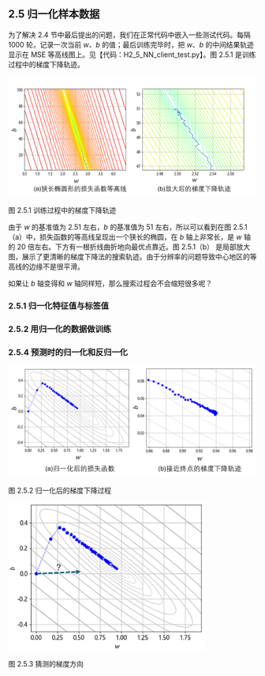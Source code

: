 
## 2.5 归一化样本数据

为了解决 2.4 节中最后提出的问题，我们在正常代码中嵌入一些测试代码。每隔 1000 轮，记录一次当前 $w、b$ 的值；最后训练完毕时，把 $w、b$ 的中间结果轨迹显示在 MSE 等高线图上。见【代码：H2_5_NN_client_test.py】。图 2.5.1 是训练过程中的梯度下降轨迹。

<img src="./img/mse3.png" width=600/>

图 2.5.1 训练过程中的梯度下降轨迹

由于 $w$ 的基准值为 2.51 左右，$b$ 的基准值为 51 左右，所以可以看到在图 2.5.1（a）中，损失函数的等高线呈现出一个狭长的椭圆，在 $b$ 轴上非常长，是 $w$ 轴的 20 倍左右。下方有一根折线曲折地向最优点靠近。图 2.5.1（b） 是局部放大图，展示了更清晰的梯度下降法的搜索轨迹。由于分辨率的问题导致中心地区的等高线的边缘不是很平滑。

如果让 $b$ 轴变得和 $w$ 轴同样短，那么搜索过程会不会缩短很多呢？

### 2.5.1 归一化特征值与标签值

### 2.5.2 用归一化的数据做训练

### 2.5.4 预测时的归一化和反归一化

<img src="./img/mse5.png" width=560/>

图 2.5.2 归一化后的梯度下降过程

<img src="./img/mse53.png" width=400/>

图 2.5.3 猜测的梯度方向
